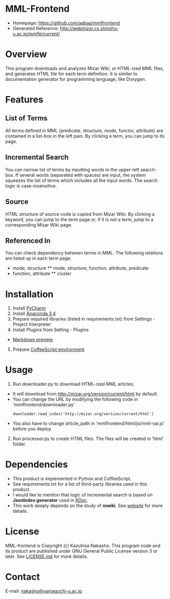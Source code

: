 MML-Frontend
===========================================================
* Homepage: https://github.com/aabaa/mmlfrontend
* Generated Reference: http://webmizar.cs.shinshu-u.ac.jp/mmlfe/current/

Overview
===========================================================
This program downloads and analyzes Mizar Wiki, or HTML-ized MML files, and generates HTML file for each term definition.
It is similar to documentation generator for programming language, like Doxygen.

Features
===========================================================
## List of Terms
All terms defined in MML (predicate, structure, mode, functor, attribute) are contained in a list-box in the left pain.
By clicking a term, you can jump to its page.

## Incremental Search
You can narrow list of terms by inputting words in the upper-left search-box.
If several words (separated with spaces) are input, the system squeezes the list of terms which includes all the input words.
The search logic is case-insensitive.

## Source
HTML structure of source code is copied from Mizar Wiki.
By clicking a keyword, you can jump to the term page or, if it is not a term, jump to a corresponding Mizar Wiki page.

## Referenced In
You can check dependency between terms in MML.
The following relations are listed up in each term page.
* mode, structure
** mode, structure, function, attribute, predicate
* function, attribute
** cluster

Installation
===========================================================
1. Install [PyCharm](https://www.jetbrains.com/pycharm/)
2. Install [Anaconda 3.4](http://continuum.io/downloads#py34)
3. Prepare required libraries (listed in requirements.txt) from Settings - Project Interpreter
4. Install Plugins from Setting - Plugins
  * [Markdown preview](https://plugins.jetbrains.com/plugin/5970?pr=phpStorm)
5. Prepare [CoffeeScript environment](https://www.jetbrains.com/pycharm/webhelp/transpiling-coffeescript-to-javascript.html)

Usage
===========================================================
1. Run downloader.py to download HTML-ized MML articles.
  * It will download from http://mizar.org/version/current/html by default.
  * You can change the URL by modifying the following code in 'mmlfrontend/downloader.py'
    ```
    downloader.read_index('http://mizar.org/version/current/html')
    ```
  * You also have to change article_path in 'mmlfrontend/html/js/mml-var.js' before you deploy.
2. Run processor.py to create HTML files. The files will be created in 'html' folder.

Dependencies
===========================================================
* This product is implemented in Python and CoffeeScript.
* See requirements.txt for a list of third-party libraries used in this product.
* I would like to mention that logic of incremental search is based on **JsonIndex generator** used in [RDoc](https://github.com/rdoc/rdoc/blob/master/lib/rdoc/generator/template/json_index/js/searcher.js).
* This work deeply depends on the study of **mwiki**. See [website](http://cs.ru.nl/~urban/MathWiki.html) for more details.

License
===========================================================
MML-frontend is Copyright (c) Kazuhisa Nakasho.
This program code and its product are published under GNU General Public License version 3 or later.
See [LICENSE.md](LICENSE.md) for more details.

Contact
===========================================================
E-mail: nakasho@yamaguchi-u.ac.jp
